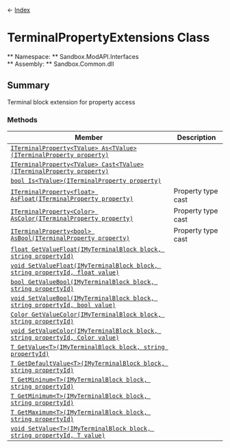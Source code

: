 ← [Index](index.md)
# TerminalPropertyExtensions Class
** Namespace: ** Sandbox.ModAPI.Interfaces  
** Assembly: ** Sandbox.Common.dll  
## Summary
Terminal block extension for property access
### Methods
|Member|Description|
|---|---|
|[`ITerminalProperty<TValue> As<TValue>(ITerminalProperty property)`](Sandbox.ModAPI.Interfaces.As.md)||
|[`ITerminalProperty<TValue> Cast<TValue>(ITerminalProperty property)`](Sandbox.ModAPI.Interfaces.Cast.md)||
|[`bool Is<TValue>(ITerminalProperty property)`](Sandbox.ModAPI.Interfaces.Is.md)||
|[`ITerminalProperty<float> AsFloat(ITerminalProperty property)`](Sandbox.ModAPI.Interfaces.AsFloat.md)|Property type cast|
|[`ITerminalProperty<Color> AsColor(ITerminalProperty property)`](Sandbox.ModAPI.Interfaces.AsColor.md)|Property type cast|
|[`ITerminalProperty<bool> AsBool(ITerminalProperty property)`](Sandbox.ModAPI.Interfaces.AsBool.md)|Property type cast|
|[`float GetValueFloat(IMyTerminalBlock block, string propertyId)`](Sandbox.ModAPI.Interfaces.GetValueFloat.md)||
|[`void SetValueFloat(IMyTerminalBlock block, string propertyId, float value)`](Sandbox.ModAPI.Interfaces.SetValueFloat.md)||
|[`bool GetValueBool(IMyTerminalBlock block, string propertyId)`](Sandbox.ModAPI.Interfaces.GetValueBool.md)||
|[`void SetValueBool(IMyTerminalBlock block, string propertyId, bool value)`](Sandbox.ModAPI.Interfaces.SetValueBool.md)||
|[`Color GetValueColor(IMyTerminalBlock block, string propertyId)`](Sandbox.ModAPI.Interfaces.GetValueColor.md)||
|[`void SetValueColor(IMyTerminalBlock block, string propertyId, Color value)`](Sandbox.ModAPI.Interfaces.SetValueColor.md)||
|[`T GetValue<T>(IMyTerminalBlock block, string propertyId)`](Sandbox.ModAPI.Interfaces.GetValue.md)||
|[`T GetDefaultValue<T>(IMyTerminalBlock block, string propertyId)`](Sandbox.ModAPI.Interfaces.GetDefaultValue.md)||
|[`T GetMininum<T>(IMyTerminalBlock block, string propertyId)`](Sandbox.ModAPI.Interfaces.GetMininum.md)||
|[`T GetMinimum<T>(IMyTerminalBlock block, string propertyId)`](Sandbox.ModAPI.Interfaces.GetMinimum.md)||
|[`T GetMaximum<T>(IMyTerminalBlock block, string propertyId)`](Sandbox.ModAPI.Interfaces.GetMaximum.md)||
|[`void SetValue<T>(IMyTerminalBlock block, string propertyId, T value)`](Sandbox.ModAPI.Interfaces.SetValue.md)||
